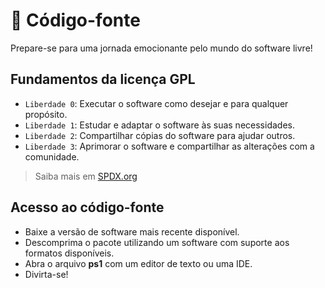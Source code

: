 # :dna: Código-fonte
Prepare-se para uma jornada emocionante pelo mundo do software livre!

## Fundamentos da licença GPL
- `Liberdade 0`: Executar o software como desejar e para qualquer propósito.
- `Liberdade 1`: Estudar e adaptar o software às suas necessidades.
- `Liberdade 2`: Compartilhar cópias do software para ajudar outros.
- `Liberdade 3`: Aprimorar o software e compartilhar as alterações com a comunidade.

> Saiba mais em [SPDX.org](https://spdx.org/licenses/GPL-3.0-or-later.html)

## Acesso ao código-fonte
- Baixe a versão de software mais recente disponível.
- Descomprima o pacote utilizando um software com suporte aos formatos disponíveis.
- Abra o arquivo **ps1** com um editor de texto ou uma IDE.
- Divirta-se!
